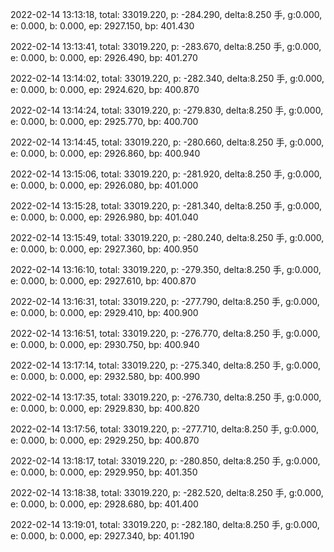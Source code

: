 2022-02-14 13:13:18, total: 33019.220, p: -284.290, delta:8.250 手, g:0.000, e: 0.000, b: 0.000, ep: 2927.150, bp: 401.430

2022-02-14 13:13:41, total: 33019.220, p: -283.670, delta:8.250 手, g:0.000, e: 0.000, b: 0.000, ep: 2926.490, bp: 401.270

2022-02-14 13:14:02, total: 33019.220, p: -282.340, delta:8.250 手, g:0.000, e: 0.000, b: 0.000, ep: 2924.620, bp: 400.870

2022-02-14 13:14:24, total: 33019.220, p: -279.830, delta:8.250 手, g:0.000, e: 0.000, b: 0.000, ep: 2925.770, bp: 400.700

2022-02-14 13:14:45, total: 33019.220, p: -280.660, delta:8.250 手, g:0.000, e: 0.000, b: 0.000, ep: 2926.860, bp: 400.940

2022-02-14 13:15:06, total: 33019.220, p: -281.920, delta:8.250 手, g:0.000, e: 0.000, b: 0.000, ep: 2926.080, bp: 401.000

2022-02-14 13:15:28, total: 33019.220, p: -281.340, delta:8.250 手, g:0.000, e: 0.000, b: 0.000, ep: 2926.980, bp: 401.040

2022-02-14 13:15:49, total: 33019.220, p: -280.240, delta:8.250 手, g:0.000, e: 0.000, b: 0.000, ep: 2927.360, bp: 400.950

2022-02-14 13:16:10, total: 33019.220, p: -279.350, delta:8.250 手, g:0.000, e: 0.000, b: 0.000, ep: 2927.610, bp: 400.870

2022-02-14 13:16:31, total: 33019.220, p: -277.790, delta:8.250 手, g:0.000, e: 0.000, b: 0.000, ep: 2929.410, bp: 400.900

2022-02-14 13:16:51, total: 33019.220, p: -276.770, delta:8.250 手, g:0.000, e: 0.000, b: 0.000, ep: 2930.750, bp: 400.940

2022-02-14 13:17:14, total: 33019.220, p: -275.340, delta:8.250 手, g:0.000, e: 0.000, b: 0.000, ep: 2932.580, bp: 400.990

2022-02-14 13:17:35, total: 33019.220, p: -276.730, delta:8.250 手, g:0.000, e: 0.000, b: 0.000, ep: 2929.830, bp: 400.820

2022-02-14 13:17:56, total: 33019.220, p: -277.710, delta:8.250 手, g:0.000, e: 0.000, b: 0.000, ep: 2929.250, bp: 400.870

2022-02-14 13:18:17, total: 33019.220, p: -280.850, delta:8.250 手, g:0.000, e: 0.000, b: 0.000, ep: 2929.950, bp: 401.350

2022-02-14 13:18:38, total: 33019.220, p: -282.520, delta:8.250 手, g:0.000, e: 0.000, b: 0.000, ep: 2928.680, bp: 401.400

2022-02-14 13:19:01, total: 33019.220, p: -282.180, delta:8.250 手, g:0.000, e: 0.000, b: 0.000, ep: 2927.340, bp: 401.190